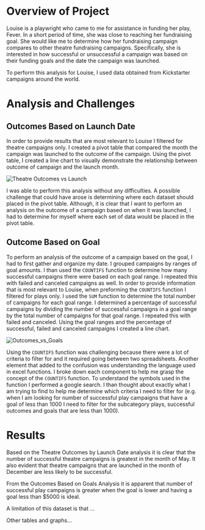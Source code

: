# Overview of Project
Louise is a playwright who came to me for assistance in funding her play, Fever. In a short period of time, she was close to reaching her fundraising goal. She would like me to determine how her fundraising campaign compares to other theatre fundraising campaigns. Specifically, she is interested in how successful or unsuccessful a campaign was based on their funding goals and the date the campaign was launched. 

To perform this analysis for Louise, I used data obtained from Kickstarter campaigns around the world.
 
# Analysis and Challenges 
## Outcomes Based on Launch Date
In order to provide results that are most relevant to Louise I filtered for theatre campaigns only. I created a pivot table that compared the month the campaign was launched to the outcome of the campaign. Using the pivot table, I created a line chart to visually demonstrate the relationship between outcome of campaign and the launch month. 

![Theatre Outcomes vs Launch](path/to/Theatre_Outcomes_vs_Launch.png)

I was able to perform this analysis without any difficulties. A possible challenge that could have arose is determining where each dataset should placed in the pivot table. Although, it is clear that I want to perform an analysis on the outcome of a campaign based on when it was launched, I had to determine for myself where each set of data would be placed in the pivot table. 

## Outcome Based on Goal
To perform an analysis of the outcome of a campaign based on the goal, I had to first gather and organize my date. I grouped campaigns by ranges of goal amounts. I than used the `COUNTIFS` function to determine how many successful campaigns there were based on each goal range. I repeated this with failed and canceled campaigns as well. In order to provide information that is most relevant to Louise, when preforming the `COUNTIFS` function I filtered for plays only. I used the `SUM` function to determine the total number of campaigns for each goal range. I determined a percentage of successful campaigns by dividing the number of successful campaigns in a goal range by the total number of campaigns for that goal range. I repeated this with failed and canceled. Using the goal ranges and the percentage of successful, failed and canceled campaigns I created a line chart. 

![Outcomes_vs_Goals](path/to/Outcomes_vs_Goals.png)

Using the `COUNTIFS` function was challenging because there were a lot of criteria to filter for and it required going between two spreadsheets. Another element that added to the confusion was understanding the language used in excel functions. I broke down each component to help me grasp the concept of the `COUNTIFS` function. To understand the symbols used in the function I performed a google search. I than thought about exactly what I am trying to find to help me determine which criteria I need to filter for (e.g. when I am looking for number of successful play campaigns that have a goal of less than 1000 I need to filter for the subcategory plays, successful outcomes and goals that are less than 1000). 

# Results
Based on the Theatre Outcomes by Launch Date analysis it is clear that the number of successful theatre campaigns is greatest in the month of May. It also evident that theatre campaigns that are launched in the month of December are less likely to be successful.

From the Outcomes Based on Goals Analysis it is apparent that number of successful play campaigns is greater when the goal is lower and having a goal less than $5000 is ideal. 

A limitation of this dataset is that …

Other tables and graphs…
